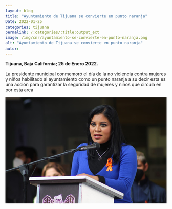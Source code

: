 ```yaml
---
layout: blog
title: "Ayuntamiento de Tijuana se convierte en punto naranja"
Date: 2022-01-25
categories: tijuana
permalink: /:categories/:title:output_ext
image: /img/cnr/ayuntamiento-se-convierte-en-punto-naranja.png
alt: "Ayuntamiento de Tijuana se convierte en punto naranja"
autor:
---
```


**Tijuana, Baja California; 25 de Enero 2022.** 

La presidente municipal conmemoró el día de la no violencia contra mujeres y niños habilitado al ayuntamiento como un punto naranja a su decir esta es una acción para garantizar la seguridad de mujeres y niños que circula en por esta area

<div id="carouselExampleSlidesOnly" class="carousel slide" data-ride="carousel">
  <div class="carousel-inner">
    <div class="carousel-item active">
       <img class="d-block w-100" src="/img/cnr/ayuntamiento-se-convierte-en-punto-naranja.png" loading="lazy"  alt="Ayuntamiento de Tijuana se convierte en punto naranja">
    </div>
  </div>
</div>